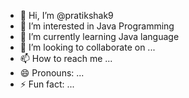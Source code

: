 - 👋 Hi, I’m @pratikshak9
- 👀 I’m interested in Java Programming 
- 🌱 I’m currently learning Java language 
- 💞️ I’m looking to collaborate on ...
- 📫 How to reach me ...
- 😄 Pronouns: ...
- ⚡ Fun fact: ...

<!---
pratikshak9/pratikshak9 is a ✨ special ✨ repository because its `README.md` (this file) appears on your GitHub profile.
You can click the Preview link to take a look at your changes.
--->
